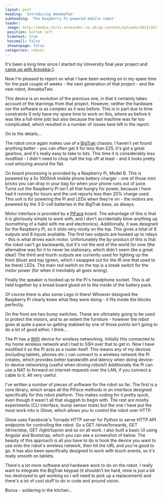 ```yaml
---
layout: post
heading: 'Introducing AmoebaTwo'
subheading: 'The Raspberry Pi-powered mobile robot'
leader:
 image: http://media.chris-alexander.co.uk/wp-content/uploads/2013/10/IMG_20131015_2202281-300x225.jpg
 position: bottom left
 hidetext: true
 hassmall: false
 showonpage: false
categories: robots
---
```


It's been a long time since I started my University final year project and [came up with Amoeba-1](/on-engineering/uni/introducing-amoeba-1-and-the-birth-of-project-origin/).

Now I'm pleased to report on what I have been working on in my spare time for the past couple of weeks - the next generation of that project - and the new robot, AmoebaTwo.

This device is an evolution of the previous one, in that it certainly takes account of the learnings from that project. However, neither the hardware nor the software is as complex as it was before. This is in part due to time constraints (I only have my spare time to work on this, where as before it was like a full-time job) but also because the last machine was far too complicated, which resulted in a number of issues best left in the report.

On to the details...

<!-- Replace missing image from http://media.chris-alexander.co.uk/wp-content/uploads/2013/10/IMG_20131015_2202281-300x225.jpg -->

The robot once again makes use of a [BigTrak](http://www.amazon.co.uk/Zeon-Limited-BIGTRAK-Bigtrak/dp/B0035IZ85G/ref=sr_1_1?ie=UTF8&amp;qid=1382302251&amp;sr=8-1&amp;keywords=bigtrak) chassis. I haven't yet found anything better - you can often get it for less than £25, it's got a great gearbox, and it's really easy to take to bits. This time it is considerably less modified - I didn't need to chop half the top off at least - and it looks pretty cool whizzing around the flat.

On board processing is provided by a Raspberry Pi, Model B. This is powered by a 5v 1000mA mobile phone battery charger - one of those mini bricks you can drop in your bag for when your phone runs out of juice. Turns out the Raspberry Pi isn't all that hungry for power, because I have had it running for hours and the unit reports less than 20% charge used. This unit is for powering the Pi and LEDs when they're on - the motors are powered by the 3 D-cell batteries in the BigTrak base, as always.

Motor interface is provided by a [PiFace](http://pifacedigital.wordpress.com/) board. The advantage of this is that it is gloriously simple to work with, and I don't accidentally blow anything up (something of a habit with me and electronics). Additionally, it was designed for the Raspberry Pi, so it slots very nicely on the top. This gives a total of 8 outputs and 8 inputs available. The first two outputs are hooked up to relays - this is what drives each motor. Unfortunately the by-product of this is that the robot can't go backwards, but it's not the end of the world for now (the alternative was for it to never be stationary, which didn't seem like a great idea!) The third and fourth outputs are currently used for lighting up the front (blue) and top (green, which I swapped out for the IR one that used to be there) LEDs. The main red switch on the top is a break switch for the motor power (for when it inevitably all goes wrong).

<!-- Replace missing image from http://media.chris-alexander.co.uk/wp-content/uploads/2013/10/IMG_20131015_2202461-300x225.jpg -->

Finally the speaker is hooked up to the Pi's headphone socket. This is all held together by a bread board glued on to the inside of the battery pack.

<!-- Replace missing image from http://media.chris-alexander.co.uk/wp-content/uploads/2013/10/IMG_0479-Edited-300x200.jpg -->

Of course there is also some Lego in there! Whoever designed the Raspberry Pi clearly knew what they were doing - it fits inside the blocks perfectly.

On the front are two bump switches. These are ultimately going to be used to protect the motors, and to an extent the furniture - however the robot goes at quite a pace so getting stabbed by one of those points isn't going to do a lot of good either, I think...

<!-- Replace missing image from http://media.chris-alexander.co.uk/wp-content/uploads/2013/10/IMG_0476-Edited-300x216.jpg -->

The Pi has a [WiPi](https://web.archive.org/web/20170214075736/http://uk.farnell.com/element14/wipi/dongle-wifi-usb-for-raspberry/dp/2133900) device for wireless networking. Initially this connected to my home wireless network and I had to SSH over that to get in. Now I have modified it so the Pi acts as a router itself. This means any of my devices (including tablets, phones etc.) can connect to a wireless network the Pi creates, which provides better bandwidth and latency when doing device-to-device networking (useful when driving robots!) Additionally the Pi can use a NAT to forward on internet requests over the LAN, if you connect a cable to it. All very useful.

I've written a number of pieces of software for the robot so far. The first is a core library, which wraps all the PiFace methods in an interface designed specifically for this robot platform. This makes coding for it pretty quick, even though it wasn't all that sluggish to begin with. The rest are mostly experiments (CLI interface, bump sensor tests) but the one I have put the most work into is Glove, which allows you to control the robot over HTTP.

Glove uses Facebook's Tornado HTTP server for Python to serve HTTP API endpoints for controlling the robot. So a GET /drive/forwards, GET /drive/stop, GET /light/top/on and so on all work. I also built a basic UI using Angular and Bootstrap, which you can see a screenshot of below. The beauty of this approach is all you have to do is hook the device you want to use onto the robot's wireless network, then hit the URL and you're good to go. It has also been specifically designed to work with touch events, so it's really smooth on tablets.

<!-- Replace missing image from http://media.chris-alexander.co.uk/wp-content/uploads/2013/10/wpid-Screenshot_2013-10-20-20-43-22.png -->

There's a lot more software and hardware work to do on the robot. I really want to integrate the BigTrak keypad (it shouldn't be hard, mine is just a bit too destroyed to get working so I will need to pick up a replacement) and there's a lot of cool stuff to do in code and around vision.

Bonus - soldering in the kitchen...

<!-- Replace missing image from http://media.chris-alexander.co.uk/wp-content/uploads/2013/10/IMG_20130817_175800-300x225.jpg -->
